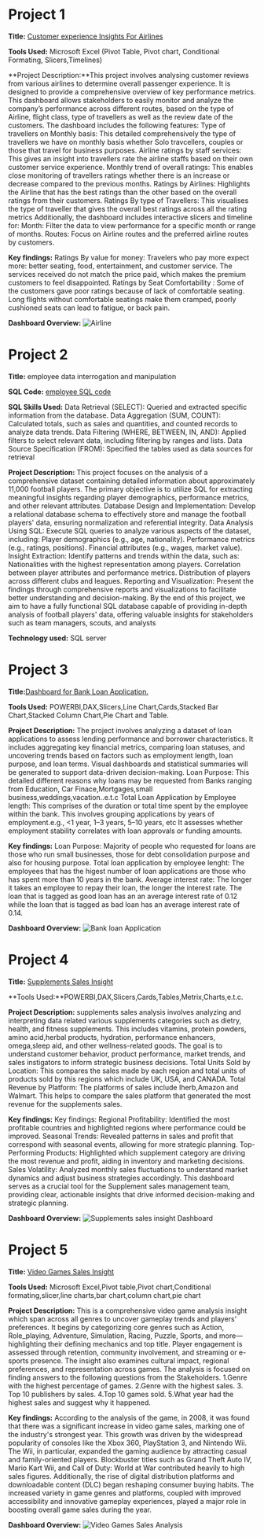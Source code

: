 # Project 1

**Title:** [Customer experience Insights For Airlines](https://github.com/Adorablesally/github.io/blob/main/Airline%20Review%20Project.xlsm)

**Tools Used:** Microsoft Excel (Pivot Table, Pivot chart, Conditional Formating, Slicers,Timelines)

**Project Description:**This project involves analysing customer reviews from various airlines to determine overall passenger experience. It is designed to provide a comprehensive overview of key performance metrics. This dashboard allows stakeholders to easily monitor and analyze the company’s performance across different routes, based on the type of Airline, flight class, type of travellers as well as the review date of the customers. The dashboard includes the following features:
Type of travellers on Monthly basis: This detailed comprehensively the type of travellers we have on monthly basis whether Solo travcellers, couples or those that travel for business purposes.
Airline ratings by staff services: This gives an insight into travellers rate the airline staffs based on their own customer service experience.
Monthly trend of overall ratings: This enables close monitoring of travellers ratings whether there is an increase or decrease compared to the previous months.
Ratings by Airlines: Highlights the Airline that has the best ratings than the other based on the overall ratings from their customers.
Ratings By type of Travellers: This visualises the type of traveller that gives the overall best ratings across all the rating metrics
Additionally, the dashboard includes interactive slicers and timeline for:
Month: Filter the data to view performance for a specific month or range of months.
Routes: Focus on Airline routes and the preferred airline routes by customers.


**Key findings:**
Ratings By value for money: Travelers who pay more expect more: better seating, food, entertainment, and customer service.
The services received do not match the price paid, which makes the premium customers to feel disappointed.
Ratings by Seat Comfortability : Some of the customers gave poor ratings because of lack of comfortable seating. Long flights without comfortable seatings make them cramped, poorly cushioned seats can lead to fatigue, or back pain.

**Dashboard Overview:**
![Airline](Airline.png)

# Project 2

**Title:**
employee data interrogation and manipulation

**SQL Code:**
[employee SQL code](https://github.com/Adorablesally/github.io/commit/4f8b6d02fc34e49018a5de5a8e912fd57ae41556)

**SQL Skills Used:**
Data Retrieval (SELECT): Queried and extracted specific information from the database.
Data Aggregation (SUM, COUNT): Calculated totals, such as sales and quantities, and counted records to analyze data trends.
Data Filtering (WHERE, BETWEEN, IN, AND): Applied filters to select relevant data, including filtering by ranges and lists.
Data Source Specification (FROM): Specified the tables used as data sources for retrieval
 

**Project Description:**
This project focuses on the analysis of a comprehensive dataset containing detailed information about approximately 11,000 football players. The primary objective is to utilize SQL for extracting meaningful insights regarding player demographics, performance metrics, and other relevant attributes.
Database Design and Implementation: Develop a relational database schema to effectively store and manage the football players' data, ensuring normalization and referential integrity.
Data Analysis Using SQL: Execute SQL queries to analyze various aspects of the dataset, including: Player demographics (e.g., age, nationality). Performance metrics (e.g., ratings, positions). Financial attributes (e.g., wages, market value).
Insight Extraction: Identify patterns and trends within the data, such as: Nationalities with the highest representation among players. Correlation between player attributes and performance metrics. Distribution of players across different clubs and leagues.
Reporting and Visualization: Present the findings through comprehensive reports and visualizations to facilitate better understanding and decision-making. By the end of this project, we aim to have a fully functional SQL database capable of providing in-depth analysis of football players' data, offering valuable insights for stakeholders such as team managers, scouts, and analysts
 
**Technology used:**
SQL server

# Project 3

**Title:**[Dashboard for Bank Loan Application.](https://github.com/Adorablesally/github.io/blob/main/loan.png)

**Tools Used:** POWERBI,DAX,Slicers,Line Chart,Cards,Stacked Bar Chart,Stacked Column Chart,Pie Chart and Table.

**Project Description:** The project involves analyzing a dataset of loan applications to assess lending performance and borrower characteristics. It includes aggregating key financial metrics, comparing loan statuses, and uncovering trends based on factors such as employment length, loan purpose, and loan terms. Visual dashboards and statistical summaries will be generated to support data-driven decision-making.
Loan Purpose: This detailed different reasons why loans may be requested from Banks ranging from Education, Car Finace,Mortgages,small business,weddings,vacation..e.t.c
Total Loan Application by Employee length: This comprises of the duration or total time spent by the employee within the bank. This involves grouping applications by years of employment.e.g., <1 year, 1–3 years, 5–10 years, etc It assesses whether employment stability correlates with loan approvals or funding amounts.

**Key findings:** 
Loan Purpose: Majority of people who requested for loans are those who run small businesses, those for debt consolidation purpose and also for housing purpose.
Total loan application by employee lenght: The employees that has the higest number of loan applications are those who has spent more than 10 years in the bank.
Average interest rate: The longer it takes an employee to repay their loan, the longer the interest rate. The loan that is tagged as good loan has an an average interest rate of 0.12 while the loan that is tagged as bad loan has an average interest rate of 0.14.

**Dashboard Overview:**
![Bank loan Application](loan.png)

# Project 4

**Title:** [Supplements Sales Insight](https://github.com/Adorablesally/github.io/blob/main/Supplements%20powerbi.pbix)

**Tools Used:**POWERBI,DAX,Slicers,Cards,Tables,Metrix,Charts,e.t.c.

**Project Description:** supplements sales analysis involves analyzing and interpreting data related various supplements categories such as  dietry, health, and fitness supplements. This includes vitamins, protein powders, amino acid,herbal products, hydration, performance enhancers, omega,sleep aid, and other wellness-related goods. The goal is to understand customer behavior, product performance, market trends, and sales instigators to inform strategic business decisions. Total Units Sold by Location: This compares the sales made by each region and total units of products sold  by this regions which include UK, USA, and CANADA.
Total Revenue by Platform: The platforms of sales include Iherb,Amazon and Walmart. This helps to compare the sales platform that generated the most revenue for the supplements sales.

**Key findings:** Key findings:
Regional Profitability: Identified the most profitable countries and highlighted regions where performance could be improved.
Seasonal Trends: Revealed patterns in sales and profit that correspond with seasonal events, allowing for more strategic planning.
Top-Performing Products: Highlighted which supplement category are driving the most revenue and profit, aiding in inventory and marketing decisions.
Sales Volatility: Analyzed monthly sales fluctuations to understand market dynamics and adjust business strategies accordingly.
This dashboard serves as a crucial tool for the Supplement sales management team, providing clear, actionable insights that drive informed decision-making and strategic planning.

**Dashboard Overview:**
![Supplements sales insight Dashboard](Supplement.png)

 # Project 5
 
**Title:** [Video Games Sales Insight](https://github.com/Adorablesally/github.io/blob/main/Video_games_sales.xlsx)

**Tools Used:** Microsoft Excel,Pivot table,Pivot chart,Conditional formating,slicer,line charts,bar chart,column chart,pie chart

**Project Description:** This is a comprehensive video game analysis insight which span across all genres to uncover gameplay trends and players' preferences. It begins by categorizing core genres such as Action, Role_playing, Adventure, Simulation, Racing, Puzzle, Sports, and more—highlighting their defining mechanics and top title. Player engagement is assessed through retention, community involvement, and streaming or e-sports presence. The insight also examines cultural impact, regional preferences, and representation across games. The analysis is focused on finding answers to the following  questions from the Stakeholders. 1.Genre with the highest percentage of games. 2.Genre with the highest sales. 3. Top 10 publishers by sales. 4.Top 10 games sold. 5.What year had the highest sales and suggest why it happened.

**Key findings:** 
According to the analysis of the game, in 2008, it was found that there was a significant increase in video game sales, marking one of the industry's strongest year. This growth was driven by the widespread popularity of consoles like the Xbox 360, PlayStation 3, and Nintendo Wii. The Wii, in particular, expanded the gaming audience by attracting casual and family-oriented players. Blockbuster titles such as Grand Theft Auto IV, Mario Kart Wii, and Call of Duty: World at War contributed heavily to high sales figures. Additionally, the rise of digital distribution platforms and downloadable content (DLC) began reshaping consumer buying habits. The increased variety in game genres and platforms, coupled with improved accessibility and innovative gameplay experiences, played a major role in boosting overall game sales during the year.

**Dashboard Overview:** 
![Video Games Sales Analysis](games.png)


